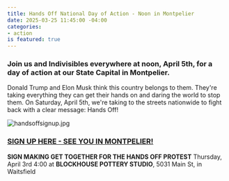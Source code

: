 ```yaml
---
title: Hands Off National Day of Action - Noon in Montpelier
date: 2025-03-25 11:45:00 -04:00
categories:
- action
is featured: true
---
```


### Join us and Indivisibles everywhere at noon, April 5th, for a  day of action at our State Capital in Montpelier.

Donald Trump and Elon Musk think this country belongs to them. They're taking everything they can get their hands on and daring the world to stop them. On Saturday, April 5th, we're taking to the streets nationwide to fight back with a clear message: Hands Off!

![handsoffsignup.jpg](/uploads/handsoffsignup.jpg)

### [SIGN UP HERE - SEE YOU IN MONTPELIER!](https://www.mobilize.us/handsoff/event/765733/?referring_vol=2216532&rname=Jeb&share_context=event-detail-page-modal-chained-invite&share_medium=copy_link&fbclid=IwY2xjawJNQLhleHRuA2FlbQIxMQABHYCFE-QRrY_qg5DeZU5dklm_d2eBW89qt0FcWRzlfnyyfLOnJYtYBMrONQ_aem_clwfHAVL2vmY6K6PD1SGQw)

**SIGN MAKING GET TOGETHER FOR THE HANDS OFF PROTEST**
Thursday, April 3rd 4:00 at **BLOCKHOUSE POTTERY STUDIO**, 5031 Main St, in Waitsfield